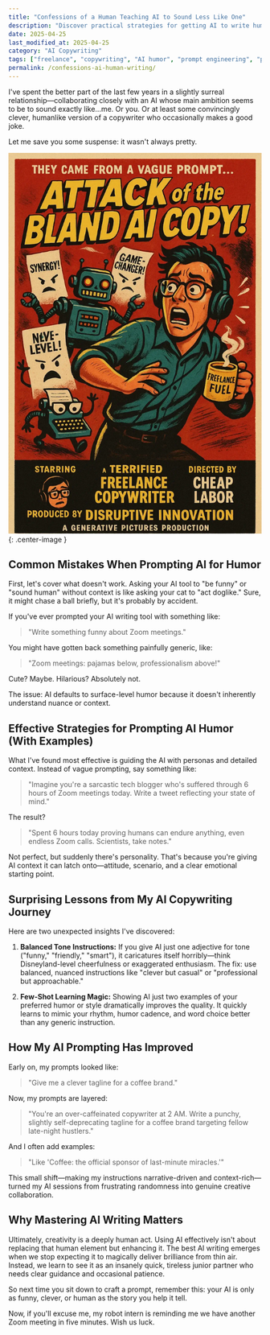 ```yaml
---
title: "Confessions of a Human Teaching AI to Sound Less Like One"
description: "Discover practical strategies for getting AI to write humorous, human-like copy. Improve your prompt engineering skills with real examples and insights."
date: 2025-04-25
last_modified_at: 2025-04-25
category: "AI Copywriting"
tags: ["freelance", "copywriting", "AI humor", "prompt engineering", "productivity"]
permalink: /confessions-ai-human-writing/
---
```


I've spent the better part of the last few years in a slightly surreal relationship—collaborating closely with an AI whose main ambition seems to be to sound exactly like…me. Or you. Or at least some convincingly clever, humanlike version of a copywriter who occasionally makes a good joke.

Let me save you some suspense: it wasn't always pretty.

![Attack of the Bland AI Copy! Vintage Poster](/assets/images/attack-of-the-bland-ai-copy-poster.webp){: .center-image }

## Common Mistakes When Prompting AI for Humor

First, let's cover what doesn't work. Asking your AI tool to "be funny" or "sound human" without context is like asking your cat to "act doglike." Sure, it might chase a ball briefly, but it's probably by accident.

If you've ever prompted your AI writing tool with something like:

> "Write something funny about Zoom meetings."

You might have gotten back something painfully generic, like:

> "Zoom meetings: pajamas below, professionalism above!"

Cute? Maybe. Hilarious? Absolutely not.

The issue: AI defaults to surface-level humor because it doesn't inherently understand nuance or context.

## Effective Strategies for Prompting AI Humor (With Examples)

What I've found most effective is guiding the AI with personas and detailed context. Instead of vague prompting, say something like:

> "Imagine you're a sarcastic tech blogger who's suffered through 6 hours of Zoom meetings today. Write a tweet reflecting your state of mind."

The result?

> "Spent 6 hours today proving humans can endure anything, even endless Zoom calls. Scientists, take notes."

Not perfect, but suddenly there's personality. That's because you're giving AI context it can latch onto—attitude, scenario, and a clear emotional starting point.

## Surprising Lessons from My AI Copywriting Journey

Here are two unexpected insights I've discovered:

1. **Balanced Tone Instructions:** If you give AI just one adjective for tone ("funny," "friendly," "smart"), it caricatures itself horribly—think Disneyland-level cheerfulness or exaggerated enthusiasm. The fix: use balanced, nuanced instructions like "clever but casual" or "professional but approachable."

2. **Few-Shot Learning Magic:** Showing AI just two examples of your preferred humor or style dramatically improves the quality. It quickly learns to mimic your rhythm, humor cadence, and word choice better than any generic instruction.

## How My AI Prompting Has Improved

Early on, my prompts looked like:

> "Give me a clever tagline for a coffee brand."

Now, my prompts are layered:

> "You're an over-caffeinated copywriter at 2 AM. Write a punchy, slightly self-deprecating tagline for a coffee brand targeting fellow late-night hustlers."

And I often add examples:

> "Like 'Coffee: the official sponsor of last-minute miracles.'"

This small shift—making my instructions narrative-driven and context-rich—turned my AI sessions from frustrating randomness into genuine creative collaboration.

## Why Mastering AI Writing Matters

Ultimately, creativity is a deeply human act. Using AI effectively isn't about replacing that human element but enhancing it. The best AI writing emerges when we stop expecting it to magically deliver brilliance from thin air. Instead, we learn to see it as an insanely quick, tireless junior partner who needs clear guidance and occasional patience.

So next time you sit down to craft a prompt, remember this: your AI is only as funny, clever, or human as the story you help it tell.

Now, if you'll excuse me, my robot intern is reminding me we have another Zoom meeting in five minutes. Wish us luck.
